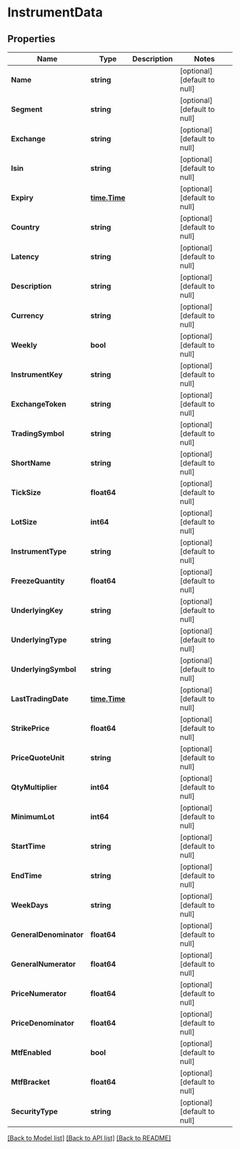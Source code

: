 # InstrumentData

## Properties
Name | Type | Description | Notes
------------ | ------------- | ------------- | -------------
**Name** | **string** |  | [optional] [default to null]
**Segment** | **string** |  | [optional] [default to null]
**Exchange** | **string** |  | [optional] [default to null]
**Isin** | **string** |  | [optional] [default to null]
**Expiry** | [**time.Time**](time.Time.md) |  | [optional] [default to null]
**Country** | **string** |  | [optional] [default to null]
**Latency** | **string** |  | [optional] [default to null]
**Description** | **string** |  | [optional] [default to null]
**Currency** | **string** |  | [optional] [default to null]
**Weekly** | **bool** |  | [optional] [default to null]
**InstrumentKey** | **string** |  | [optional] [default to null]
**ExchangeToken** | **string** |  | [optional] [default to null]
**TradingSymbol** | **string** |  | [optional] [default to null]
**ShortName** | **string** |  | [optional] [default to null]
**TickSize** | **float64** |  | [optional] [default to null]
**LotSize** | **int64** |  | [optional] [default to null]
**InstrumentType** | **string** |  | [optional] [default to null]
**FreezeQuantity** | **float64** |  | [optional] [default to null]
**UnderlyingKey** | **string** |  | [optional] [default to null]
**UnderlyingType** | **string** |  | [optional] [default to null]
**UnderlyingSymbol** | **string** |  | [optional] [default to null]
**LastTradingDate** | [**time.Time**](time.Time.md) |  | [optional] [default to null]
**StrikePrice** | **float64** |  | [optional] [default to null]
**PriceQuoteUnit** | **string** |  | [optional] [default to null]
**QtyMultiplier** | **int64** |  | [optional] [default to null]
**MinimumLot** | **int64** |  | [optional] [default to null]
**StartTime** | **string** |  | [optional] [default to null]
**EndTime** | **string** |  | [optional] [default to null]
**WeekDays** | **string** |  | [optional] [default to null]
**GeneralDenominator** | **float64** |  | [optional] [default to null]
**GeneralNumerator** | **float64** |  | [optional] [default to null]
**PriceNumerator** | **float64** |  | [optional] [default to null]
**PriceDenominator** | **float64** |  | [optional] [default to null]
**MtfEnabled** | **bool** |  | [optional] [default to null]
**MtfBracket** | **float64** |  | [optional] [default to null]
**SecurityType** | **string** |  | [optional] [default to null]

[[Back to Model list]](../README.md#documentation-for-models) [[Back to API list]](../README.md#documentation-for-api-endpoints) [[Back to README]](../README.md)

